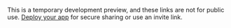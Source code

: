 This is a temporary development preview, and these links are not for public use. [Deploy your app](https://docs.replit.com/category/replit-deployments) for secure sharing or use an invite link.